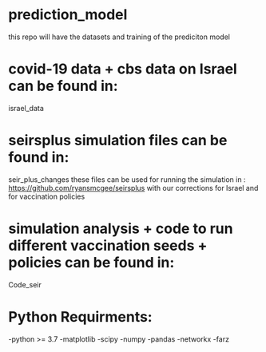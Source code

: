 # prediction_model
this repo will have the datasets and training of the prediciton model

# covid-19 data + cbs data on Israel can be found in:
israel_data

# seirsplus simulation files can be found in:
seir_plus_changes 
these files can be used for running the simulation in : https://github.com/ryansmcgee/seirsplus with our corrections for Israel and for vaccination policies

# simulation analysis + code to run different vaccination seeds + policies can be found in:
Code_seir

# Python Requirments:
-python >= 3.7
-matplotlib
-scipy
-numpy
-pandas
-networkx
-farz
